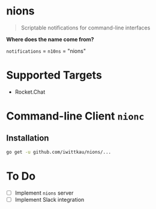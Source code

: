 nions
===

> Scriptable notifications for command-line interfaces  


**Where does the name come from?**

`notifications` = `n10ns` = "nions"

# Supported Targets

- Rocket.Chat

# Command-line Client `nionc`

## Installation

```bash
go get -u github.com/iwittkau/nions/...
```


# To Do

- [ ] Implement `nions` server
- [ ] Implement Slack integration